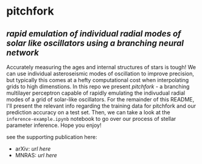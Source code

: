 # pitchfork
*rapid emulation of individual radial modes of solar like oscillators using a branching neural network*
---
Accurately measuring the ages and internal structures of stars is tough!
We can use individual asteroseismic modes of oscillation to improve precision, but typically this comes at a hefty computational cost when interpolating grids to high dimenstions.
In this repo we present *pitchfork* - a branching multilayer perceptron capable of rapidly emulating the indivudual radial modes of a grid of solar-like oscillators.
For the remainder of this README, I'll present the relevant info regarding the training data for pitchfork and our prediction accuracy on a test set.
Then, we can take a look at the `inference-example.ipynb` notebook to go over our process of stellar parameter inference.
Hope you enjoy!

see the supporting publication here:
- arXiv: *url here*
- MNRAS: *url here*


